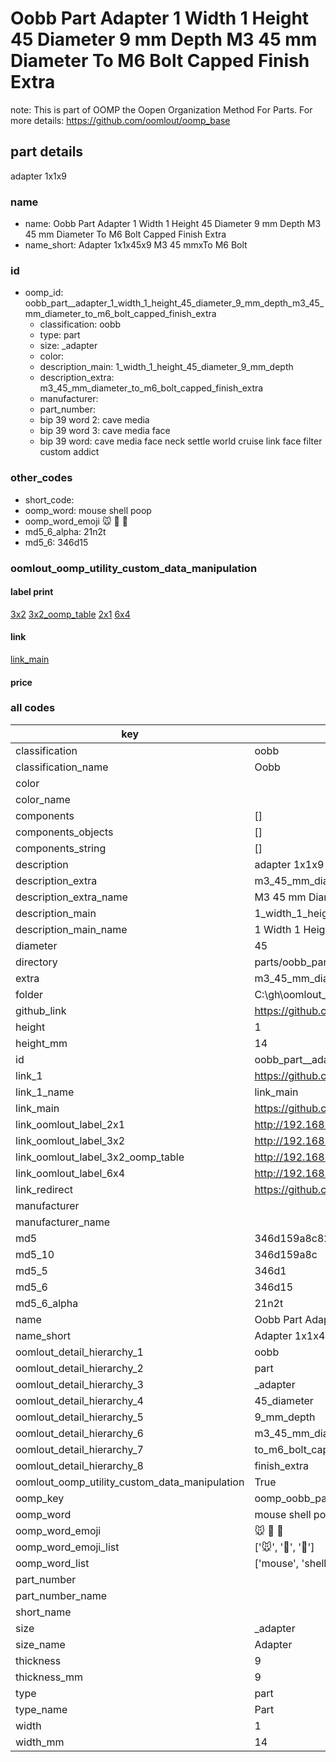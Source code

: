 # Oobb Part  Adapter 1 Width 1 Height 45 Diameter 9 mm Depth M3 45 mm Diameter To M6 Bolt Capped Finish Extra  

note: This is part of OOMP the Oopen Organization Method For Parts. For more details: https://github.com/oomlout/oomp_base

##  part details
  



 adapter 1x1x9



### name
* name: Oobb Part  Adapter 1 Width 1 Height 45 Diameter 9 mm Depth M3 45 mm Diameter To M6 Bolt Capped Finish Extra
* name_short: Adapter 1x1x45x9 M3 45 mmxTo M6 Bolt
### id
* oomp_id: oobb_part__adapter_1_width_1_height_45_diameter_9_mm_depth_m3_45_mm_diameter_to_m6_bolt_capped_finish_extra
  * classification: oobb
  * type: part
  * size: _adapter
  * color: 
  * description_main: 1_width_1_height_45_diameter_9_mm_depth
  * description_extra: m3_45_mm_diameter_to_m6_bolt_capped_finish_extra
  * manufacturer: 
  * part_number: 
  * bip 39 word 2: cave media
  * bip 39 word 3: cave media face
  * bip 39 word: cave media face neck settle world cruise link face filter custom addict

### other_codes
* short_code: 
* oomp_word: mouse shell poop
* oomp_word_emoji :mouse: :shell: :poop:
* md5_6_alpha: 21n2t
* md5_6: 346d15






### oomlout_oomp_utility_custom_data_manipulation
#### label print
[3x2](http://192.168.1.245:1112/?label=oomp%2021n2t)
[3x2_oomp_table](http://192.168.1.108:1112/?label=oomp%2021n2t)
[2x1](http://192.168.1.242:1112/?label=oomp%2021n2t)
[6x4](http://192.168.1.55:1112/?label=oomp%2021n2t)    

#### link

[link_main](https://github.com/oomlout/oomlout_oobb_version_4_generated_parts/tree/main/navigation_oomp/oobb/part/_adapter/1_width_1_height_45_diameter_9_mm_depth/m3_45_mm_diameter_to_m6_bolt_capped_finish_extra/part)                              

#### price







### all codes 
| key | value |  
| --- | --- |  
| classification | oobb |  
| classification_name | Oobb |  
| color |  |  
| color_name |  |  
| components | [] |  
| components_objects | [] |  
| components_string | [] |  
| description |  adapter 1x1x9 |  
| description_extra | m3_45_mm_diameter_to_m6_bolt_capped_finish_extra |  
| description_extra_name | M3 45 mm Diameter To M6 Bolt Capped Finish Extra |  
| description_main | 1_width_1_height_45_diameter_9_mm_depth |  
| description_main_name | 1 Width 1 Height 45 Diameter 9 mm Depth |  
| diameter | 45 |  
| directory | parts/oobb_part__adapter_1_width_1_height_45_diameter_9_mm_depth_m3_45_mm_diameter_to_m6_bolt_capped_finish_extra |  
| extra | m3_45_mm_diameter_to_m6_bolt_capped_finish |  
| folder | C:\gh\oomlout_oobb_version_4_generated_parts\parts\oobb_part__adapter_1_width_1_height_45_diameter_9_mm_depth_m3_45_mm_diameter_to_m6_bolt_capped_finish_extra |  
| github_link | https://github.com/oomlout/oomlout_oomp_part_src/tree/main/parts/oobb_part__adapter_1_width_1_height_45_diameter_9_mm_depth_m3_45_mm_diameter_to_m6_bolt_capped_finish_extra |  
| height | 1 |  
| height_mm | 14 |  
| id | oobb_part__adapter_1_width_1_height_45_diameter_9_mm_depth_m3_45_mm_diameter_to_m6_bolt_capped_finish_extra |  
| link_1 | https://github.com/oomlout/oomlout_oobb_version_4_generated_parts/tree/main/navigation_oomp/oobb/part/_adapter/1_width_1_height_45_diameter_9_mm_depth/m3_45_mm_diameter_to_m6_bolt_capped_finish_extra/part |  
| link_1_name | link_main |  
| link_main | https://github.com/oomlout/oomlout_oobb_version_4_generated_parts/tree/main/navigation_oomp/oobb/part/_adapter/1_width_1_height_45_diameter_9_mm_depth/m3_45_mm_diameter_to_m6_bolt_capped_finish_extra/part |  
| link_oomlout_label_2x1 | http://192.168.1.242:1112/?label=oomp%2021n2t |  
| link_oomlout_label_3x2 | http://192.168.1.245:1112/?label=oomp%2021n2t |  
| link_oomlout_label_3x2_oomp_table | http://192.168.1.108:1112/?label=oomp%2021n2t |  
| link_oomlout_label_6x4 | http://192.168.1.55:1112/?label=oomp%2021n2t |  
| link_redirect | https://github.com/oomlout/oomlout_oobb_version_4_generated_parts/tree/main/parts/oobb__adapter_01_01_45_09_ex_m3_45_mm_diameter_to_m6_bolt_capped_finish |  
| manufacturer |  |  
| manufacturer_name |  |  
| md5 | 346d159a8c820697f6e2393aa3229926 |  
| md5_10 | 346d159a8c |  
| md5_5 | 346d1 |  
| md5_6 | 346d15 |  
| md5_6_alpha | 21n2t |  
| name | Oobb Part  Adapter 1 Width 1 Height 45 Diameter 9 mm Depth M3 45 mm Diameter To M6 Bolt Capped Finish Extra |  
| name_short | Adapter 1x1x45x9 M3 45 mmxTo M6 Bolt |  
| oomlout_detail_hierarchy_1 | oobb |  
| oomlout_detail_hierarchy_2 | part |  
| oomlout_detail_hierarchy_3 | _adapter |  
| oomlout_detail_hierarchy_4 | 45_diameter |  
| oomlout_detail_hierarchy_5 | 9_mm_depth |  
| oomlout_detail_hierarchy_6 | m3_45_mm_diameter |  
| oomlout_detail_hierarchy_7 | to_m6_bolt_capped |  
| oomlout_detail_hierarchy_8 | finish_extra |  
| oomlout_oomp_utility_custom_data_manipulation | True |  
| oomp_key | oomp_oobb_part__adapter_1_width_1_height_45_diameter_9_mm_depth_m3_45_mm_diameter_to_m6_bolt_capped_finish_extra |  
| oomp_word | mouse shell poop |  
| oomp_word_emoji | :mouse: :shell: :poop: |  
| oomp_word_emoji_list | [':mouse:', ':shell:', ':poop:'] |  
| oomp_word_list | ['mouse', 'shell', 'poop'] |  
| part_number |  |  
| part_number_name |  |  
| short_name |  |  
| size | _adapter |  
| size_name |  Adapter |  
| thickness | 9 |  
| thickness_mm | 9 |  
| type | part |  
| type_name | Part |  
| width | 1 |  
| width_mm | 14 |  
